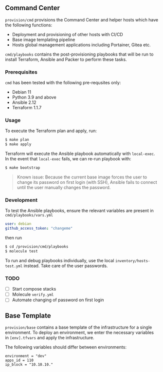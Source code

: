## Command Center

`provision/cmd` provisions the Command Center and helper hosts which have the
following functions:
- Deployment and provisioning of other hosts with CI/CD
- Base image templating pipeline
- Hosts global management applications including Portainer, Gitea etc.

`cmd/playbooks` contains the post-provisioning playbooks that will be run
to install Terraform, Ansible and Packer to perform these tasks.

### Prerequisites
`cmd` has been tested with the following pre-requsites only:
- Debian 11
- Python 3.9 and above
- Ansible 2.12
- Terraform 1.1.7

### Usage
To execute the Terraform plan and apply, run:

```bash
$ make plan
$ make apply
```

Terraform will execute the Ansible playbook automatically with `local-exec`. In
the event that `local-exec` fails, we can re-run playbook with:

```bash
$ make bootstrap
```

>Known issue: Because the current base image forces the user to change its
>password on first login (with SSH), Ansible fails to connect until the user
>manually changes the password.

### Development
To test the Ansible playbooks, ensure the relevant variables are present in
`cmd/playbooks/vars.yml`

```yaml
user: debian
github_access_token: "changeme"
```

then run

```bash
$ cd /provision/cmd/playbooks
$ molecule test
```

To run and debug playbooks individually, use the local
`inventory/hosts-test.yml` instead. Take care of the user passwords.

### TODO
- [ ] Start compose stacks
- [ ] Molecule `verify.yml`
- [ ] Automate changing of password on first login

## Base Template

`provision/base` contains a base template of the infrastructure for a single
environment. To deploy an environment, we enter the necessary variables in
`[env].tfvars` and apply the infrastructure.

The following variables should differ between environments:

```
environment = "dev"
apps_id = 110
ip_block = "10.10.10."
```
